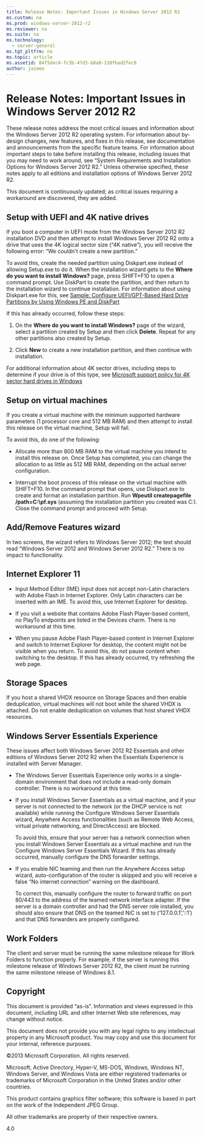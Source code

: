 ```yaml
---
title: Release Notes: Important Issues in Windows Server 2012 R2
ms.custom: na
ms.prod: windows-server-2012-r2
ms.reviewer: na
ms.suite: na
ms.technology: 
  - server-general
ms.tgt_pltfrm: na
ms.topic: article
ms.assetid: 84f5dec4-fc3b-47d3-b8a0-128fbad2fec0
author: jaimeo
---
```

# Release Notes: Important Issues in Windows Server 2012 R2
These release notes address the most critical issues and information about the Windows Server 2012 R2 operating system. For information about by\-design changes, new features, and fixes in this release, see documentation and announcements from the specific feature teams. For information about important steps to take before installing this release, including issues that you may need to work around, see “System Requirements and Installation Options for Windows Server 2012 R2.” Unless otherwise specified, these notes apply to all editions and installation options of Windows Server 2012 R2.  
  
This document is continuously updated; as critical issues requiring a workaround are discovered, they are added.  
  
## Setup with UEFI and 4K native drives  
If you boot a computer in UEFI mode from the Windows Server 2012 R2 installation DVD and then attempt to install Windows Server 2012 R2 onto a drive that uses the 4K logical sector size \(“4K native”\), you will receive the following error: “We couldn't create a new partition.”  
  
To avoid this, create the needed partition using Diskpart.exe instead of allowing Setup.exe to do it. When the installation wizard gets to the **Where do you want to install Windows?** page, press SHIFT\+F10 to open a command prompt. Use DiskPart to create the partition, and then return to the installation wizard to continue installation. For information about using Diskpart.exe for this, see [Sample: Configure UEFI\/GPT\-Based Hard Drive Partitions by Using Windows PE and DiskPart](http://technet.microsoft.com/library/hh825686.aspx)  
  
If this has already occurred, follow these steps:  
  
1.  On the **Where do you want to install Windows?** page of the wizard, select a partition created by Setup and then click **Delete**. Repeat for any other partitions also created by Setup.  
  
2.  Click **New** to create a new installation partition, and then continue with installation.  
  
For additional information about 4K sector drives, including steps to determine if your drive is of this type, see [Microsoft support policy for 4K sector hard drives in Windows](http://support.microsoft.com/kb/2510009)  
  
## Setup on virtual machines  
If you create a virtual machine with the minimum supported hardware parameters \(1 processor core and 512 MB RAM\) and then attempt to install this release on the virtual machine, Setup will fail.  
  
To avoid this, do one of the following:  
  
-   Allocate more than 800 MB RAM to the virtual machine you intend to install this release on. Once Setup has completed, you can change the allocation to as little as 512 MB RAM, depending on the actual server configuration.  
  
-   Interrupt the boot process of this release on the virtual machine with SHIFT\+F10. In the command prompt that opens, use Diskpart.exe to create and format an installation partition. Run **Wpeutil createpagefile \/path\=C:\\pf.sys** \(assuming the installation partition you created was C:\). Close the command prompt and proceed with Setup.  
  
## Add\/Remove Features wizard  
In two screens, the wizard refers to Windows Server 2012; the text should read “Windows Server 2012 and Windows Server 2012 R2.” There is no impact to functionality.  
  
## Internet Explorer 11  
  
-   Input Method Editor \(IME\) input does not accept non\-Latin characters with Adobe Flash in Internet Explorer. Only Latin characters can be inserted with an IME. To avoid this, use Internet Explorer for desktop.  
  
-   If you visit a website that contains Adobe Flash Player\-based content, no PlayTo endpoints are listed in the Devices charm. There is no workaround at this time.  
  
-   When you pause Adobe Flash Player\-based content in Internet Explorer and switch to Internet Explorer for desktop, the content might not be visible when you return. To avoid this, do not pause content when switching to the desktop. If this has already occurred, try refreshing the web page.  
  
## Storage Spaces  
If you host a shared VHDX resource on Storage Spaces and then enable deduplication, virtual machines will not boot while the shared VHDX is attached. Do not enable deduplication on volumes that host shared VHDX resources.  
  
## Windows Server Essentials Experience  
These issues affect both Windows Server 2012 R2 Essentials and other editions of Windows Server 2012 R2 when the Essentials Experience is installed with Server Manager.  
  
-   The Windows Server Essentials Experience only works in a single\-domain environment that does not include a read\-only domain controller. There is no workaround at this time.  
  
-   If you install Windows Server Essentials as a virtual machine, and if your server is not connected to the network \(or the DHCP service is not available\) while running the Configure Windows Server Essentials wizard, Anywhere Access functionalities \(such as Remote Web Access, virtual private networking, and DirectAccess\) are blocked.  
  
    To avoid this, ensure that your server has a network connection when you install Windows Server Essentials as a virtual machine and run the Configure Windows Server Essentials Wizard. If this has already occurred, manually configure the DNS forwarder settings.  
  
-   If you enable NIC teaming and then run the Anywhere Access setup wizard, auto\-configuration of the router is skipped and you will receive a false “No internet connection” warning on the dashboard.  
  
    To correct this, manually configure the router to forward traffic on port 80\/443 to the address of the teamed network interface adapter. If the server is a domain controller and had the DNS server role installed, you should also ensure that DNS on the teamed NiC is set to \(‘127.0.0.1’,’::1’\) and that DNS forwarders are properly configured.  
  
## Work Folders  
The client and server must be running the same milestone release for Work Folders to function properly. For example, if the server is running this milestone release of Windows Server 2012 R2, the client must be running the same milestone release of Windows 8.1.  
  
## Copyright  
This document is provided “as\-is”. Information and views expressed in this document, including URL and other Internet Web site references, may change without notice.  
  
This document does not provide you with any legal rights to any intellectual property in any Microsoft product. You may copy and use this document for your internal, reference purposes.  
  
©2013 Microsoft Corporation. All rights reserved.  
  
Microsoft, Active Directory, Hyper\-V, MS\-DOS, Windows, Windows NT, Windows Server, and Windows Vista are either registered trademarks or trademarks of Microsoft Corporation in the United States and\/or other countries.  
  
This product contains graphics filter software; this software is based in part on the work of the Independent JPEG Group.  
  
All other trademarks are property of their respective owners.  
  
4.0  
  

